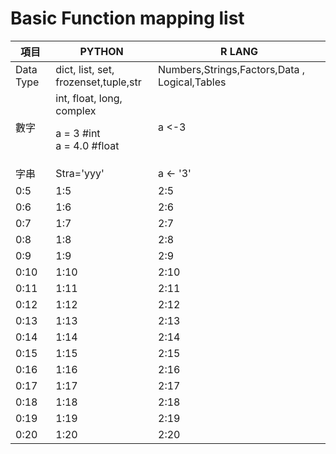 # Basic Function mapping list

| 項目 |PYTHON | R LANG |
| --- | --- | ---|
| Data Type | dict, list, set,<br>frozenset,tuple,str | Numbers,Strings,Factors,Data , Logical,Tables |
| 數字 | int, float, long, complex <p> a = 3 #int<br> a = 4.0 #float | a <-3  |
| 字串 | Stra='yyy' | a <- '3' |
| 0:5 | 1:5 | 2:5 |
| 0:6 | 1:6 | 2:6 |
| 0:7 | 1:7 | 2:7 |
| 0:8 | 1:8 | 2:8 |
| 0:9 | 1:9 | 2:9 |
| 0:10 | 1:10 | 2:10 |
| 0:11 | 1:11 | 2:11 |
| 0:12 | 1:12 | 2:12 |
| 0:13 | 1:13 | 2:13 |
| 0:14 | 1:14 | 2:14 |
| 0:15 | 1:15 | 2:15 |
| 0:16 | 1:16 | 2:16 |
| 0:17 | 1:17 | 2:17 |
| 0:18 | 1:18 | 2:18 |
| 0:19 | 1:19 | 2:19 |
| 0:20 | 1:20 | 2:20 |
